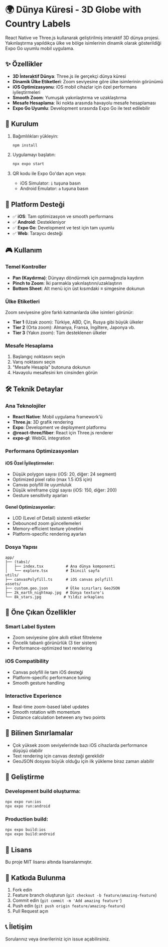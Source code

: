 # 🌍 Dünya Küresi - 3D Globe with Country Labels

React Native ve Three.js kullanarak geliştirilmiş interaktif 3D dünya projesi. Yakınlaştırma yapıldıkça ülke ve bölge isimlerinin dinamik olarak gösterildiği Expo Go uyumlu mobil uygulama.

## ✨ Özellikler

- **3D İnteraktif Dünya**: Three.js ile gerçekçi dünya küresi
- **Dinamik Ülke Etiketleri**: Zoom seviyesine göre ülke isimlerinin görünümü
- **iOS Optimizasyonu**: iOS mobil cihazlar için özel performans iyileştirmeleri
- **Smooth Zoom**: Yumuşak yakınlaştırma ve uzaklaştırma
- **Mesafe Hesaplama**: İki nokta arasında havayolu mesafe hesaplaması
- **Expo Go Uyumlu**: Development sırasında Expo Go ile test edilebilir

## 🚀 Kurulum

1. Bağımlılıkları yükleyin:

   ```bash
   npm install
   ```

2. Uygulamayı başlatın:

   ```bash
   npx expo start
   ```

3. QR kodu ile Expo Go'dan açın veya:
   - iOS Simulator: `i` tuşuna basın
   - Android Emulator: `a` tuşuna basın

## 📱 Platform Desteği

- ✅ **iOS**: Tam optimizasyon ve smooth performans
- ✅ **Android**: Destekleniyor
- ✅ **Expo Go**: Development ve test için tam uyumlu
- ✅ **Web**: Tarayıcı desteği

## 🎮 Kullanım

### Temel Kontroller
- **Pan (Kaydırma)**: Dünyayı döndürmek için parmağınızla kaydırın
- **Pinch to Zoom**: İki parmakla yakınlaştırın/uzaklaştırın
- **Bottom Sheet**: Alt menü için üst kısımdaki ≡ simgesine dokunun

### Ülke Etiketleri
Zoom seviyesine göre farklı katmanlarda ülke isimleri görünür:
- **Tier 1** (Uzak zoom): Türkiye, ABD, Çin, Rusya gibi büyük ülkeler
- **Tier 2** (Orta zoom): Almanya, Fransa, İngiltere, Japonya vb.
- **Tier 3** (Yakın zoom): Tüm desteklenen ülkeler

### Mesafe Hesaplama
1. Başlangıç noktasını seçin
2. Varış noktasını seçin  
3. "Mesafe Hesapla" butonuna dokunun
4. Havayolu mesafesini km cinsinden görün

## 🛠 Teknik Detaylar

### Ana Teknolojiler
- **React Native**: Mobil uygulama framework'ü
- **Three.js**: 3D grafik rendering
- **Expo**: Development ve deployment platformu
- **@react-three/fiber**: React için Three.js renderer
- **expo-gl**: WebGL integration

### Performans Optimizasyonları

#### iOS Özel İyileştirmeler:
- Düşük polygon sayısı (iOS: 20, diğer: 24 segment)
- Optimized pixel ratio (max 1.5 iOS için)
- Canvas polyfill ile uyumluluk
- Düşük wireframe çizgi sayısı (iOS: 150, diğer: 200)
- Gesture sensitivity ayarları

#### Genel Optimizasyonlar:
- LOD (Level of Detail) sistemli etiketler
- Debounced zoom güncellemeleri
- Memory-efficient texture yönetimi
- Platform-specific rendering ayarları

### Dosya Yapısı
```
app/
├── (tabs)/
│   ├── index.tsx          # Ana dünya komponenti
│   └── explore.tsx        # İkincil sayfa
utils/
├── canvasPolyfill.ts      # iOS canvas polyfill
assets/
├── custom.geo.json        # Ülke sınırları GeoJSON
├── 2k_earth_nightmap.jpg  # Dünya texture'ı
└── 8k_stars.jpg          # Yıldız arkaplanı
```

## 🌟 Öne Çıkan Özellikler

### Smart Label System
- Zoom seviyesine göre akıllı etiket filtreleme
- Öncelik tabanlı görünürlük (3 tier sistem)
- Performance-optimized text rendering

### iOS Compatibility
- Canvas polyfill ile tam iOS desteği
- Platform-specific performance tuning
- Smooth gesture handling

### Interactive Experience
- Real-time zoom-based label updates
- Smooth rotation with momentum
- Distance calculation between any two points

## 🐛 Bilinen Sınırlamalar

- Çok yüksek zoom seviyelerinde bazı iOS cihazlarda performance düşüşü olabilir
- Text rendering için canvas desteği gereklidir
- GeoJSON dosyası büyük olduğu için ilk yükleme biraz zaman alabilir

## 🔧 Geliştirme

### Development build oluşturma:
```bash
npx expo run:ios
npx expo run:android
```

### Production build:
```bash
npx expo build:ios
npx expo build:android
```

## 📝 Lisans

Bu proje MIT lisansı altında lisanslanmıştır.

## 🤝 Katkıda Bulunma

1. Fork edin
2. Feature branch oluşturun (`git checkout -b feature/amazing-feature`)
3. Commit edin (`git commit -m 'Add amazing feature'`)
4. Push edin (`git push origin feature/amazing-feature`)
5. Pull Request açın

## 📞 İletişim

Sorularınız veya önerileriniz için issue açabilirsiniz.
